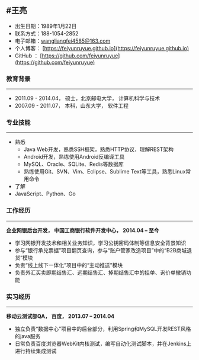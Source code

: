 #王亮
-----
- 出生日期：1989年1月22日                   
- 联系方式：188-1054-2852
- 电子邮箱：wangliangfei4585@163.com
- 个人博客： [https://feiyunruyue.github.io](https://feiyunruyue.github.io)
- GitHub    ： [https://github.com/feiyunruyue](https://github.com/feiyunruyue)

### 教育背景
------
- 2011.09 - 2014.04， 硕士，北京邮电大学， 计算机科学与技术
- 2007.09 - 2011.07， 本科，山东大学， 软件工程

### 专业技能
------
- 熟悉
   - Java Web开发，熟悉SSH框架，熟悉HTTP协议，理解REST架构
   -  Android开发，熟练使用Android反编译工具
   - MySQL、Oracle、SQLite、Redis等数据库
   - 熟练使用Git、SVN、Vim、Eclipse、Sublime Text等工具，熟悉Linux常用命令
- 了解
 - JavaScript、Python、Go

### 工作经历
-------
**企业网银后台开发， 中国工商银行软件开发中心， 2014.04 – 至今**

- 学习网银开发技术和相关业务知识，学习公钥密码体制等信息安全背景知识
- 参与“银行承兑票据”项目翻页查询，参与“账户管家改造项目”中的“B2B商城退货”模块
- 负责“线上线下一体化”项目中的“主动推送”模块
- 负责外汇买卖即期结售汇、远期结售汇、掉期结售汇中的挂单、询价单撤销功能

### 实习经历
--------
 **移动云测试部QA， 百度， 2013.07 – 2014.04**

- 独立负责“数据中心”项目中的后台部分，利用Spring和MySQL开发REST风格的java服务
- 日常负责百度浏览器WebKit内核测试，编写自动化测试脚本，并在Jenkins上进行持续集成测试